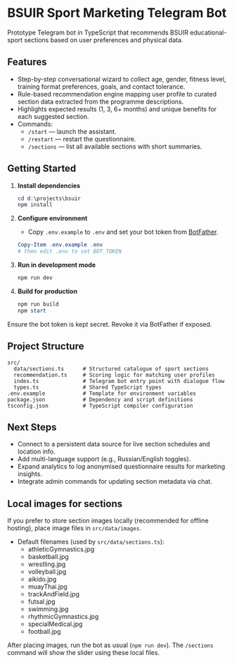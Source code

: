 # BSUIR Sport Marketing Telegram Bot

Prototype Telegram bot in TypeScript that recommends BSUIR educational-sport sections based on user preferences and physical data.

## Features

- Step-by-step conversational wizard to collect age, gender, fitness level, training format preferences, goals, and contact tolerance.
- Rule-based recommendation engine mapping user profile to curated section data extracted from the programme descriptions.
- Highlights expected results (1, 3, 6+ months) and unique benefits for each suggested section.
- Commands:
  - `/start` — launch the assistant.
  - `/restart` — restart the questionnaire.
  - `/sections` — list all available sections with short summaries.

## Getting Started

1. **Install dependencies**

   ```powershell
   cd d:\projects\bsuir
   npm install
   ```

2. **Configure environment**

   - Copy `.env.example` to `.env` and set your bot token from [BotFather](https://core.telegram.org/bots#botfather).

   ```powershell
   Copy-Item .env.example .env
   # then edit .env to set BOT_TOKEN
   ```

3. **Run in development mode**

   ```powershell
   npm run dev
   ```

4. **Build for production**

   ```powershell
   npm run build
   npm start
   ```

Ensure the bot token is kept secret. Revoke it via BotFather if exposed.

## Project Structure

```text
src/
  data/sections.ts      # Structured catalogue of sport sections
  recommendation.ts     # Scoring logic for matching user profiles
  index.ts              # Telegram bot entry point with dialogue flow
  types.ts              # Shared TypeScript types
.env.example            # Template for environment variables
package.json            # Dependency and script definitions
tsconfig.json           # TypeScript compiler configuration
```

## Next Steps

- Connect to a persistent data source for live section schedules and location info.
- Add multi-language support (e.g., Russian/English toggles).
- Expand analytics to log anonymised questionnaire results for marketing insights.
- Integrate admin commands for updating section metadata via chat.

## Local images for sections

If you prefer to store section images locally (recommended for offline hosting), place image files in `src/data/images`.

- Default filenames (used by `src/data/sections.ts`):
  - athleticGymnastics.jpg
  - basketball.jpg
  - wrestling.jpg
  - volleyball.jpg
  - aikido.jpg
  - muayThai.jpg
  - trackAndField.jpg
  - futsal.jpg
  - swimming.jpg
  - rhythmicGymnastics.jpg
  - specialMedical.jpg
  - football.jpg

After placing images, run the bot as usual (`npm run dev`). The `/sections` command will show the slider using these local files.
